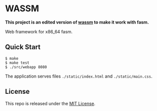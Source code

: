 # WASSM

**This project is an edited version of [wassm](https://github.com/tsoding/wassm) to make it work with fasm.**

Web framework for x86_64 fasm.

## Quick Start

```console
$ make
$ make test
$ ./src/webapp 8080
```

The application serves files `./static/index.html` and `./static/main.css`.

## License

This repo is released under the [MIT License](https://github.com/thechampagne/wassm-fasm/blob/main/LICENSE).
